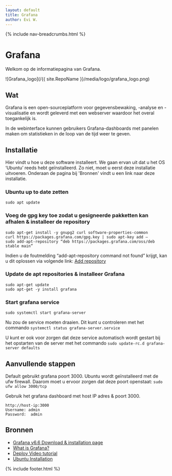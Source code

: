 ```yaml
---
layout: default
title: Grafana
author: Evi W.
---
```


{% include nav-breadcrumbs.html %}



# Grafana

Welkom op de informatiepagina van Grafana.

![Grafana_logo](/{{ site.RepoName }}/media/logo/grafana_logo.png)

## Wat

Grafana is een open-sourceplatform voor gegevensbewaking, -analyse en -visualisatie en wordt geleverd met een webserver waardoor het overal toegankelijk is.

In de webinterface kunnen gebruikers Grafana-dashboards met panelen maken om statistieken in de loop van de tijd weer te geven.

## Installatie

Hier vindt u hoe u deze software installeert. We gaan ervan uit dat u het OS ‘Ubuntu’ reeds hebt geïnstalleerd. Zo niet, moet u eerst deze installatie uitvoeren. Onderaan de pagina bij 'Bronnen' vindt u een link naar deze installatie.

### Ubuntu up to date zetten
```
sudo apt update
```

### Voeg de gpg key toe zodat u gesigneerde pakketten kan afhalen & installeer de repository
```
sudo apt-get install -y gnupg2 curl software-properties-common
curl https://packages.grafana.com/gpg.key | sudo apt-key add –
sudo add-apt-repository “deb https://packages.grafana.com/oss/deb stable main”
```
Indien u de foutmelding “add-apt-repository command not found” krijgt, kan u dit oplossen via volgende link: [Add repository](https://computingforgeeks.com/how-to-install-add-apt-repository-on-debian-ubuntu/) 

### Update de apt repositories & installeer Grafana
```
sudo apt-get update
sudo apt-get -y install grafana
```

### Start grafana service
```
sudo systemctl start grafana-server
```
Nu zou de service moeten draaien. Dit kunt u controleren met het commando ```systemctl status grafana-server.service```

U kunt er ook voor zorgen dat deze service automatisch wordt gestart bij het opstarten van de server met het commando ```sudo update-rc.d grafana-server defaults```

## Aanvullende stappen

Default gebruikt grafana poort 3000. Ubuntu wordt geïnstalleerd met de ufw firewall. Daarom moet u ervoor zorgen dat deze poort openstaat: ```sudo ufw allow 3000/tcp```

Gebruik het grafana dashboard met host IP adres & poort 3000.
```
http://host-ip:3000
Username: admin
Password:  admin
```

## Bronnen 
* [Grafana v6.6 Download & installation page](https://grafana.com/docs/grafana/latest/installation/debian/)
* [What is Grafana? ](https://techexpert.tips/nl/grafana-nl/grafana-monitoring-snmp-apparaten/)
* [Deploy Video tutorial](https://www.youtube.com/watch?v=zq_Ft-GJCho)
* [Ubuntu Installation](https://www.fosslinux.com/6406/how-to-install-ubuntu-server-18-04-lts.htm)

{% include footer.html %}
